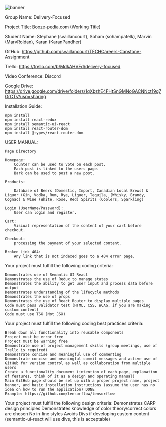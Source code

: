 ![banner](https://github.com/svaillancourt/TECHCareers-Capstone-Assignment/blob/master/Img/banner.png)

Group Name: Delivery-Focused

Project Title: Booze-pedia.com  (Working Title)

Student Name: Stephane (svaillancourt), Soham (sohampatelk), Marvin (MarvRoldan), Karan (KaranPandher)

GitHub: https://github.com/svaillancourt/TECHCareers-Capstone-Assignment 

Trello: https://trello.com/b/MdkAHVEd/delivery-focused

Video Conference: Discord

Google Drive: https://drive.google.com/drive/folders/1qXbzhE4FHtSnGMNoGACNNct19g7GrCTs?usp=sharing

Installation Guide:
    
    npm install
    npm install react-redux
    npm install semantic-ui-react
    npm install react-router-dom
    npm install @types/react-router-dom

USER MANUAL: 

    Page Directory

    Homepage:
        Counter can be used to vote on each post. 
        Each post is linked to the users page. 
        Bark can be used to post a new post.

    Products:

        Database of Beers (Domestic, Import, Canadian Local Brews) & Liquor (Gin, Vodka, Rum, Rye, Liquer, Tequila, (Whisky, Brandy, Cognac) & Wine (White, Rose, Red) Spirits (Coolers, Sparkling)

    Login (UserName/Password):
        User can login and register.

    Cart:
        Visiual representation of the content of your cart before checkout.

    Checkout:
        processing the payment of your selected content.

    Broken Link 404:
        Any link that is not indexed goes to a 404 error page.
        

Your project must fulfill the following coding criteria:

    Demonstrates use of Semantic UI React 
    Demonstrates the use of Redux to manage states
    Demonstrates the ability to get user input and process data before output
    Demonstrates understanding of the lifecycle methods
    Demonstrates the use of props
    Demonstrates the use of React Router to display multiple pages
    Code must pass validator test (HTML, CSS, WCAG, if you are making custom content)
    Code must use TSX (Not JSX)

Your project must fulfill the following coding best practices criteria:

    Break down all functionality into reusable components
    Project must be error free
    Project must be warning free
    Demonstrate use of project management skills (group meetings, use of Trello is required)
    Demonstrate concise and meaningful use of commenting
    Demonstrate concise and meaningful commit messages and active use of GitHub for version control as well as collaboration from multiple users
    Create a functionality document (intention of each page, explanation of features, think of it as a design and operating manual)
    Main GitHub page should be set up with a proper project name, project banner, and basic installation instructions (assume the user has no idea on how to run the application) DONE
    Example: https://github.com/tensorflow/tensorflow

Your project must fulfill the following design criteria:
    Demonstrates CARP design principles
    Demonstrates knowledge of color theory/correct colors are chosen
    No in-line styles
    Avoids Divs if developing custom content (semantic-ui-react will use divs, this is acceptable)
